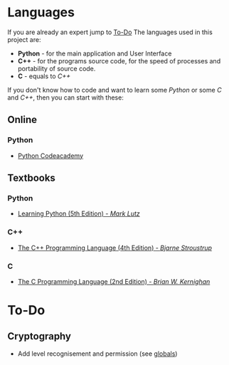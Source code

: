 Languages
=========
If you are already an expert jump to [To-Do](#to-do)
The languages used in this project are:
* **Python** - for the main application and User Interface
* **C++** - for the programs source code, for the speed of processes and portability of source code.
* **C** - equals to *C++*

If you don't know how to code and want to learn some *Python* or some *C* and *C++*, then you can start with these:
## Online
### Python
* [Python Codeacademy](https://www.codecademy.com/learn/python)

## Textbooks
### Python
* [Learning Python (5th Edition) - *Mark Lutz*](https://www.amazon.com/Learning-Python-5th-Mark-Lutz/dp/1449355730)

### C++
* [The C++ Programming Language (4th Edition) - *Bjarne Stroustrup*](https://www.amazon.com/Programming-Language-hardcover-4th/dp/0321958322)

### C
* [The C Programming Language (2nd Edition) - *Brian W. Kernighan*](https://www.amazon.com/Programming-Language-Brian-W-Kernighan/dp/0131103628)

To-Do
=====
## Cryptography
* Add level recognisement and permission (see [globals](../core/globals.py))